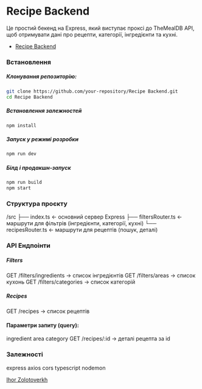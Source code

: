 # Recipe Backend

Це простий бекенд на Express, який виступає проксі до TheMealDB API, щоб отримувати дані про рецепти, категорії, інгредієнти та кухні.

- [Recipe Backend](https://e-pharmacy-tan.vercel.app)

### Встановлення
##### Клонування репозиторію:
```bash
git clone https://github.com/your-repository/Recipe Backend.git
cd Recipe Backend
```
##### Встановлення залежностей
```bash
npm install
```
##### Запуск у режимі розробки
```bash
npm run dev
```

##### Білд і продакшн-запуск
```bash
npm run build
npm start
```
### Структура проєкту

/src
 ├── index.ts          ← основний сервер Express
 ├── filtersRouter.ts  ← маршрути для фільтрів (інгредієнти, категорії, кухні)
 └── recipesRouter.ts  ← маршрути для рецептів (пошук, деталі)

### API Ендпоінти
##### Filters
GET /filters/ingredients → список інгредієнтів
GET /filters/areas → список кухонь
GET /filters/categories → список категорій
##### Recipes
GET /recipes → список рецептів
#### Параметри запиту (query):
ingredient
area
category
GET /recipes/:id → деталі рецепта за id

### Залежності

express
axios
cors
typescript
nodemon

[Ihor Zolotoverkh](https://www.linkedin.com/in/ihor-zolotoverkh)